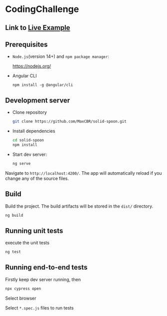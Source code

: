 # CodingChallenge

## Link to [Live Example](http://cbrmax.ddns.net)

## Prerequisites

- `Node.js`(version 14+) and `npm package manager`:

  https://nodejs.org/

- Angular CLI
  ```
  npm install -g @angular/cli
  ```

## Development server

- Clone repository
  ```bash
  git clone https://github.com/MaxCBR/solid-spoon.git
  ```
- Install dependencies
  ```bash
  cd solid-spoon
  npm install
  ```
- Start dev server:

  ```bash
  ng serve
  ```

Navigate to `http://localhost:4200/`. The app will automatically reload if you change any of the source files.

## Build

Build the project. The build artifacts will be stored in the `dist/` directory.

```bash
ng build
```

## Running unit tests

execute the unit tests

```bash
ng test
```

## Running end-to-end tests

Firstly keep dev server running, then

```bash
npx cypress open
```

Select browser

Select `*.spec.js` files to run tests
